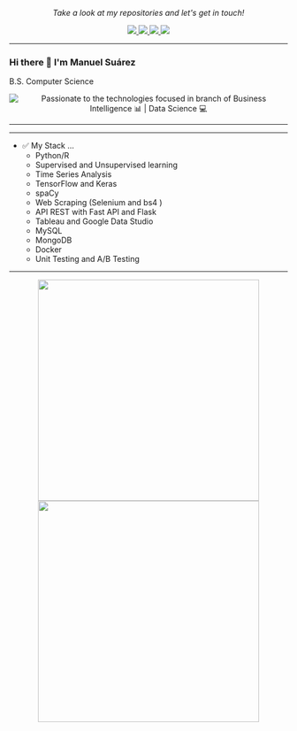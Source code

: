 <!-- Social Section -->
<p align="center">
  <i>Take a look at my repositories and let's get in touch!</i>

<p align="center">
  <a href= "https://github.com/mefardales?tab=repositories">
    <img src="https://img.icons8.com/material-outlined/30/689d6a/source-code.png"/>
  </a>
  <a href= "https://www.linkedin.com/in/manuel-su%C3%A1rez-021/">
    <img src="https://img.icons8.com/material-outlined/30/689d6a/linkedin.png"/>
  </a>
  <a href= "https://twitter.com/ManuelS24832521">
    <img src="https://img.icons8.com/material-outlined/30/689d6a/twitter.png"/>
  </a>
  <a href= "https://dev.to/mefardales">
    <img src="https://img.icons8.com/material-outlined/30/689d6a/geography.png"/>
  </a>
  
</p>

---


### Hi there 👋  I'm Manuel Suárez
<p>B.S. Computer Science</p>


<p align="center"> 
  <img src="https://img.icons8.com/cute-clipart/64/000000/machine-learning.png" align="left"/>
  Passionate to the technologies focused in branch of Business Intelligence 📊  | Data Science 💻
  
</p>

---

---


- ✅  My Stack ...
  - Python/R
  - Supervised and Unsupervised learning 
  - Time Series Analysis
  - TensorFlow and Keras 
  - spaCy
  - Web Scraping (Selenium and bs4 ) 
  - API REST with Fast API and Flask
  - Tableau and Google Data Studio
  - MySQL
  - MongoDB
  - Docker 
  - Unit Testing and A/B Testing
  
 ---
 <p align = "center">
  <img src = "https://github-readme-stats.vercel.app/api?username=mefardales&show_icons=true&theme=bear" width = 400>
  <img src = "https://github-readme-streak-stats.herokuapp.com?user=mefardales&theme=dark&hide_border=true" width = 400>
</p>


